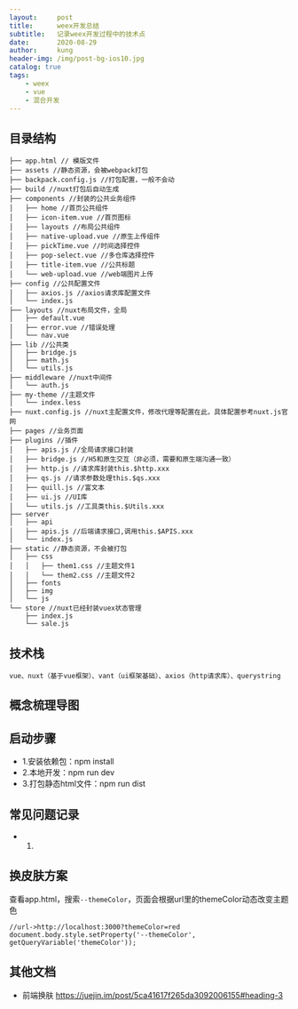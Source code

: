 ```yaml
---
layout:     post
title:      weex开发总结
subtitle:   记录weex开发过程中的技术点
date:       2020-08-29
author:     kung
header-img: /img/post-bg-ios10.jpg
catalog: true
tags:
    - weex
    - vue
    - 混合开发
---
```


## 目录结构

```
├── app.html // 模版文件
├── assets //静态资源，会被webpack打包
├── backpack.config.js //打包配置，一般不会动
├── build //nuxt打包后自动生成
├── components //封装的公共业务组件
│   ├── home //首页公共组件
│   ├── icon-item.vue //首页图标
│   ├── layouts //布局公共组件
│   ├── native-upload.vue //原生上传组件
│   ├── pickTime.vue //时间选择控件
│   ├── pop-select.vue //多仓库选择控件
│   ├── title-item.vue //公共标题
│   └── web-upload.vue //web端图片上传
├── config //公共配置文件
│   ├── axios.js //axios请求库配置文件
│   └── index.js
├── layouts //nuxt布局文件，全局
│   ├── default.vue 
│   ├── error.vue //错误处理
│   └── nav.vue
├── lib //公共类
│   ├── bridge.js
│   ├── math.js
│   └── utils.js
├── middleware //nuxt中间件
│   └── auth.js
├── my-theme //主题文件
│   └── index.less
├── nuxt.config.js //nuxt主配置文件，修改代理等配置在此，具体配置参考nuxt.js官网
├── pages //业务页面
├── plugins //插件
│   ├── apis.js //全局请求接口封装
│   ├── bridge.js //H5和原生交互（非必须，需要和原生端沟通一致）
│   ├── http.js //请求库封装this.$http.xxx
│   ├── qs.js //请求参数处理this.$qs.xxx
│   ├── quill.js //富文本
│   ├── ui.js //UI库
│   └── utils.js //工具类this.$Utils.xxx
├── server
│   ├── api
│   ├── apis.js //后端请求接口,调用this.$APIS.xxx
│   └── index.js
├── static //静态资源，不会被打包
│   ├── css
│   │   ├── them1.css //主题文件1
│   │   └── them2.css //主题文件2
│   ├── fonts
│   ├── img
│   └── js
└── store //nuxt已经封装vuex状态管理
    ├── index.js
    └── sale.js
```

## 技术栈
```
vue、nuxt（基于vue框架）、vant（ui框架基础）、axios（http请求库）、querystring
```

## 概念梳理导图


    
## 启动步骤

- 1.安装依赖包：npm install
- 2.本地开发：npm run dev
- 3.打包静态html文件：npm run dist  

## 常见问题记录

- 1.

## 换皮肤方案

查看app.html，搜索`--themeColor`，页面会根据url里的themeColor动态改变主题色

```
//url->http://localhost:3000?themeColor=red
document.body.style.setProperty('--themeColor', getQueryVariable('themeColor'));
```

## 其他文档
- 前端换肤 https://juejin.im/post/5ca41617f265da3092006155#heading-3





